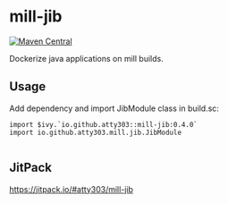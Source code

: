 # mill-jib

[![Maven Central](https://maven-badges.herokuapp.com/maven-central/io.github.atty303/mill-jib_2.13/badge.svg)](https://maven-badges.herokuapp.com/maven-central/io.github.atty303/mill-jib_2.13)

Dockerize java applications on mill builds.

## Usage

Add dependency and import JibModule class in build.sc:

```
import $ivy.`io.github.atty303::mill-jib:0.4.0`
import io.github.atty303.mill.jib.JibModule


```

## JitPack

https://jitpack.io/#atty303/mill-jib
